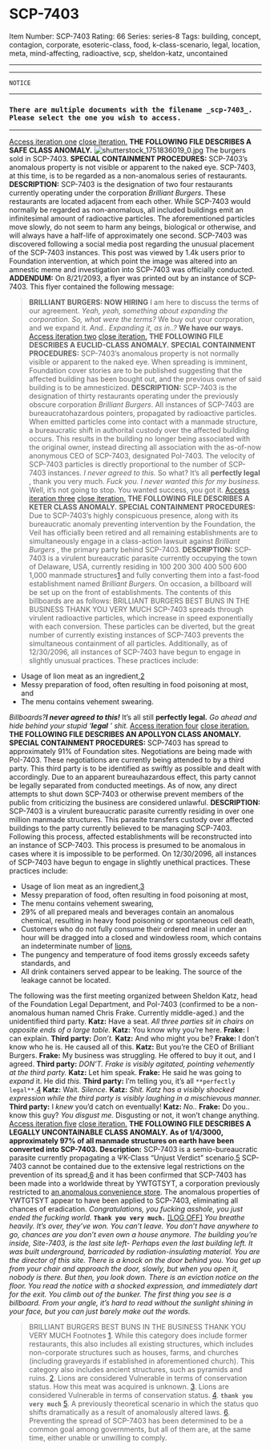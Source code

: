 # SCP-7403
Item Number: SCP-7403
Rating: 66
Series: series-8
Tags: building, concept, contagion, corporate, esoteric-class, food, k-class-scenario, legal, location, meta, mind-affecting, radioactive, scp, sheldon-katz, uncontained

---

* * *
`NOTICE`
* * *
### `There are multiple documents with the filename _scp-7403_. Please select the one you wish to access.`
* * *
[Access iteration one](javascript:;)
[close iteration.](javascript:;)
**THE FOLLOWING FILE DESCRIBES A SAFE CLASS ANOMALY.**
![shutterstock_1751836019_0.jpg](https://www.thedailymeal.com/img/gallery/why-restaurant-burgers-taste-better-than-yours/shutterstock_1751836019_0.jpg)
The burgers sold in SCP-7403.
**SPECIAL CONTAINMENT PROCEDURES:** SCP-7403’s anomalous property is not visible or apparent to the naked eye. SCP-7403, at this time, is to be regarded as a non-anomalous series of restaurants.
**DESCRIPTION:** SCP-7403 is the designation of two four restaurants currently operating under the corporation _Brilliant Burgers_. These restaurants are located adjacent from each other. While SCP-7403 would normally be regarded as non-anomalous, all included buildings emit an infinitesimal amount of radioactive particles. The aforementioned particles move slowly, do not seem to harm any beings, biological or otherwise, and will always have a half-life of approximately one second.
SCP-7403 was discovered following a social media post regarding the unusual placement of the SCP-7403 instances. This post was viewed by 1.4k users prior to Foundation intervention, at which point the image was altered into an amnestic meme and investigation into SCP-7403 was officially conducted.
**ADDENDUM:** On 8/21/2093, a flyer was printed out by an instance of SCP-7403. This flyer contained the following message:
> **BRILLIANT BURGERS: NOW HIRING**
I am here to discuss the terms of our agreement.
_Yeah, yeah, something about expanding the corporation. So, what were the terms?_
We buy out your corporation, and we expand it.
_And.. Expanding it, as in..?_
**We have our ways.**
[Access iteration two](javascript:;)
[close iteration.](javascript:;)
**THE FOLLOWING FILE DESCRIBES A EUCLID-CLASS ANOMALY.**
**SPECIAL CONTAINMENT PROCEDURES:** SCP-7403’s anomalous property is not normally visible or apparent to the naked eye. When spreading is imminent, Foundation cover stories are to be published suggesting that the affected building has been bought out, and the previous owner of said building is to be amnesticized.
**DESCRIPTION:** SCP-7403 is the designation of thirty restaurants operating under the previously obscure corporation _Brilliant Burgers_. All instances of SCP-7403 are bureaucratohazardous pointers, propagated by radioactive particles. When emitted particles come into contact with a manmade structure, a bureaucratic shift in authorital custody over the affected building occurs. This results in the building no longer being associated with the original owner, instead directing all association with the as-of-now anonymous CEO of SCP-7403, designated PoI-7403. The velocity of SCP-7403 particles is directly proportional to the number of SCP-7403 instances.
_I never agreed to this._
So what? It’s all **perfectly legal** , thank you very much.
_Fuck you. I never wanted this for my business._
Well, it’s not going to stop. You wanted success, you got it.
[Access iteration three](javascript:;)
[close iteration.](javascript:;)
**THE FOLLOWING FILE DESCRIBES A KETER CLASS ANOMALY.**
**SPECIAL CONTAINMENT PROCEDURES:** Due to SCP-7403’s highly conspicuous presence, along with its bureaucratic anomaly preventing intervention by the Foundation, the Veil has officially been retired and all remaining establishments are to simultaneously engage in a class-action lawsuit against _Brilliant Burgers_ , the primary party behind SCP-7403.
**DESCRIPTION:** SCP-7403 is a virulent bureaucratic parasite currently occupying the town of Delaware, USA, currently residing in 100 200 300 400 500 600 1,000 manmade structures[1](javascript:;) and fully converting them into a fast-food establishment named _Brilliant Burgers._ On occasion, a billboard will be set up on the front of establishments. The contents of this billboards are as follows:
> BRILLIANT BURGERS
> BEST BUNS IN THE BUSINESS
> THANK YOU VERY MUCH
SCP-7403 spreads through virulent radioactive particles, which increase in speed exponentially with each conversion. These particles can be diverted, but the great number of currently existing instances of SCP-7403 prevents the simultaneous containment of all particles.
Additionally, as of 12/30/2096, all instances of SCP-7403 have begun to engage in slightly unusual practices. These practices include:
  * Usage of lion meat as an ingredient,[2](javascript:;)
  * Messy preparation of food, often resulting in food poisoning at most, and
  * The menu contains vehement swearing.

_Billboards?**I never agreed to this!**_
It’s all still **perfectly legal.**
_Go ahead and hide behind your stupid ‘**legal** ’ shit._
[Access iteration four](javascript:;)
[close iteration.](javascript:;)
**THE FOLLOWING FILE DESCRIBES AN APOLLYON CLASS ANOMALY.**
**SPECIAL CONTAINMENT PROCEDURES:** SCP-7403 has spread to approximately 91% of Foundation sites. Negotiations are being made with PoI-7403.
These negotiations are currently being attended to by a third party. This third party is to be identified as swiftly as possible and dealt with accordingly. Due to an apparent bureauhazardous effect, this party cannot be legally separated from conducted meetings.
As of now, any direct attempts to shut down SCP-7403 or otherwise prevent members of the public from criticizing the business are considered unlawful.
**DESCRIPTION:** SCP-7403 is a virulent bureaucratic parasite currently residing in over one million manmade structures. This parasite transfers custody over affected buildings to the party currently believed to be managing SCP-7403. Following this process, affected establishments will be reconstructed into an instance of SCP-7403. This process is presumed to be anomalous in cases where it is impossible to be performed.
On 12/30/2096, all instances of SCP-7403 have begun to engage in slightly unethical practices. These practices include:
  * Usage of lion meat as an ingredient,[3](javascript:;)
  * Messy preparation of food, often resulting in food poisoning at most,
  * The menu contains vehement swearing,
  * 29% of all prepared meals and beverages contain an anomalous chemical, resulting in heavy food poisoning or spontaneous cell death,
  * Customers who do not fully consume their ordered meal in under an hour will be dragged into a closed and windowless room, which contains an indeterminate number of [lions](https://scp-wiki.wikidot.com/scp-4703),
  * The pungency and temperature of food items grossly exceeds safety standards, and
  * All drink containers served appear to be leaking. The source of the leakage cannot be located.

The following was the first meeting organized between Sheldon Katz, head of the Foundation Legal Department, and PoI-7403 (confirmed to be a non-anomalous human named Chris Frake. Currently middle-aged.) and the unidentified third party.
**Katz:** Have a seat.
_All three parties sit in chairs on opposite ends of a large table._
**Katz:** You know why you’re here.
**Frake:** I can explain.
**Third party:** _Don’t._
**Katz:** And who might you be?
**Frake:** I don’t know who he is. He caused all of this.
**Katz:** But you’re the CEO of Brilliant Burgers.
**Frake:** My business was struggling. He offered to buy it out, and I agreed.
**Third party:** _DON’T._
_Frake is visibly agitated, pointing vehemently at the third party._
**Katz:** Let him speak.
**Frake:** He said he was going to _expand_ it. He did _this._
**Third party:** I’m telling you, it’s all `**perfectly legal**`.[4](javascript:;)
**Katz:** Wait.
_Silence._
**Katz:** _Shit._
_Katz has a visibly shocked expression while the third party is visibly laughing in a mischievous manner._
**Third party:** I _knew_ you’d catch on eventually!
**Katz:** _No.._
**Frake:** Do you.. know this guy?
_You disgust me._
Disgusting or not, it won’t change anything.
[Access iteration five](javascript:;)
[close iteration.](javascript:;)
**THE FOLLOWING FILE DESCRIBES A LEGALLY UNCONTAINABLE CLASS ANOMALY.**
**As of 1/4/3000, approximately 97% of all manmade structures on earth have been converted into SCP-7403.**
**Description:** SCP-7403 is a semio-bureaucratic parasite currently propagating a ΨK-Class “Unjust Verdict” scenario.[5](javascript:;) SCP-7403 cannot be contained due to the extensive legal restrictions on the prevention of its spread,[6](javascript:;) and it has been confirmed that SCP-7403 has been made into a worldwide threat by YWTGTSYT, a corporation previously restricted to [an anomalous convenience store](https://scp-wiki.wikidot.com/scp-4703). The anomalous properties of YWTGTSYT appear to have been applied to SCP-7403, eliminating all chances of eradication.
_Congratulations, you fucking asshole, you just ended the fucking world._
**`Thank you very much.`**
[[LOG OFF]](javascript:;)
_You breathe heavily. It’s over, they’ve won._
_You can’t leave. You don’t have anywhere to go, chances are you don’t even own a house anymore._
_The building you’re inside, Site-7403, is the last site left- Perhaps even the last building left. It was built underground, barricaded by radiation-insulating material._
_You are the director of this site._
_There is a knock on the door behind you._
_You get up from your chair and approach the door, slowly, but when you open it, nobody is there._
_But then, you look down._
_There is an eviction notice on the floor._
_You read the notice with a shocked expression, and immediately dart for the exit._
_You climb out of the bunker. The first thing you see is a billboard._
_From your angle, it’s hard to read without the sunlight shining in your face, but you can just barely make out the words._
> BRILLIANT BURGERS
> BEST BUNS IN THE BUSINESS
> THANK YOU VERY MUCH
Footnotes
[1](javascript:;). While this category does include former restaurants, this also includes all existing structures, which includes non-corporate structures such as houses, farms, and churches (including graveyards if established in aforementioned church). This category also includes ancient structures, such as pyramids and ruins.
[2](javascript:;). Lions are considered Vulnerable in terms of conservation status. How this meat was acquired is unknown.
[3](javascript:;). Lions are considered Vulnerable in terms of conservation status.
[4](javascript:;). **`thank you very much`**
[5](javascript:;). A previously theoretical scenario in which the status quo shifts dramatically as a result of anomalously altered laws.
[6](javascript:;). Preventing the spread of SCP-7403 has been determined to be a common goal among governments, but all of them are, at the same time, either unable or unwilling to comply.